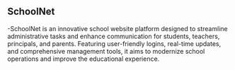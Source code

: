 ## SchoolNet

-SchoolNet is an innovative school website platform designed to streamline administrative tasks and enhance communication for students, teachers, principals, and parents. Featuring user-friendly logins, real-time updates, and comprehensive management tools, it aims to modernize school operations and improve the educational experience.
